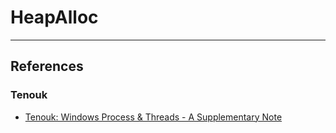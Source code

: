 # HeapAlloc

---
## References

### Tenouk

- [Tenouk: Windows Process & Threads - A Supplementary Note](https://www.tenouk.com/chijklsupp.html)